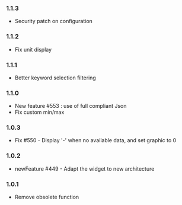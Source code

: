 ### 1.1.3
* Security patch on configuration

### 1.1.2
* Fix unit display

### 1.1.1
* Better keyword selection filtering

### 1.1.0
* New feature #553 : use of full compliant Json
* Fix custom min/max

### 1.0.3
* Fix #550 - Display '-' when no available data, and set graphic to 0

### 1.0.2
* newFeature #449 - Adapt the widget to new architecture

### 1.0.1
* Remove obsolete function